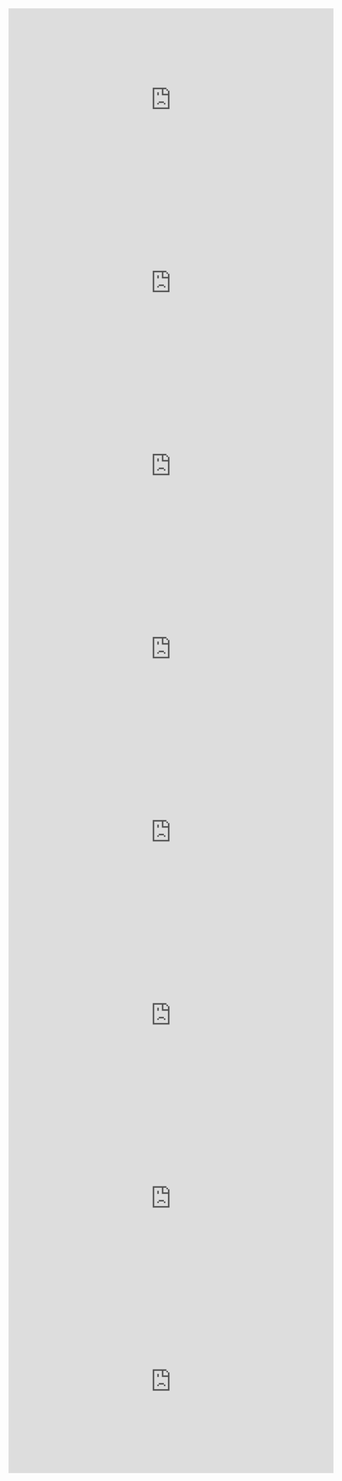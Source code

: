 <iframe class="yt-embed" width="640" height="360" src="https://www.youtube.com/embed/vXRurA0h6NE" title="YouTube video player" frameborder="0" allow="accelerometer; autoplay; clipboard-write; encrypted-media; gyroscope; picture-in-picture" allowfullscreen></iframe>

<iframe class="yt-embed" width="640" height="360" src="https://www.youtube.com/embed/V5m5suiuzgs" title="YouTube video player" frameborder="0" allow="accelerometer; autoplay; clipboard-write; encrypted-media; gyroscope; picture-in-picture" allowfullscreen></iframe>

<iframe class="yt-embed" width="640" height="360" src="https://www.youtube.com/embed/oAj-JtifNtY" title="YouTube video player" frameborder="0" allow="accelerometer; autoplay; clipboard-write; encrypted-media; gyroscope; picture-in-picture" allowfullscreen></iframe>

<iframe class="yt-embed" width="640" height="360" src="https://www.youtube.com/embed/s5hfShYWp0Y" title="YouTube video player" frameborder="0" allow="accelerometer; autoplay; clipboard-write; encrypted-media; gyroscope; picture-in-picture" allowfullscreen></iframe>

<iframe class="yt-embed" width="640" height="360" src="https://www.youtube.com/embed/3iAHCzNgfYI" title="YouTube video player" frameborder="0" allow="accelerometer; autoplay; clipboard-write; encrypted-media; gyroscope; picture-in-picture" allowfullscreen></iframe>

<iframe class="yt-embed" width="640" height="360" src="https://www.youtube.com/embed/78rNU9TUMRk" title="YouTube video player" frameborder="0" allow="accelerometer; autoplay; clipboard-write; encrypted-media; gyroscope; picture-in-picture" allowfullscreen></iframe>

<iframe class="yt-embed" width="640" height="360" src="https://www.youtube.com/embed/r6-T5lZR2Sw" title="YouTube video player" frameborder="0" allow="accelerometer; autoplay; clipboard-write; encrypted-media; gyroscope; picture-in-picture" allowfullscreen></iframe>

<iframe class="yt-embed" width="640" height="360" src="https://www.youtube.com/embed/O5SSzGZWen0" title="YouTube video player" frameborder="0" allow="accelerometer; autoplay; clipboard-write; encrypted-media; gyroscope; picture-in-picture" allowfullscreen></iframe>